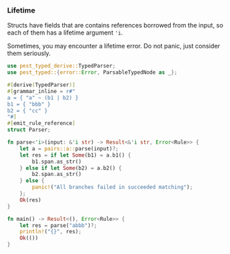 ### Lifetime

Structs have fields that are contains references borrowed from the input, so each of them has a lifetime argument `'i`.

Sometimes, you may encounter a lifetime error. Do not panic, just consider them seriously.

```rust
use pest_typed_derive::TypedParser;
use pest_typed::{error::Error, ParsableTypedNode as _};

#[derive(TypedParser)]
#[grammar_inline = r#"
a = { "a" ~ (b1 | b2) }
b1 = { "bbb" }
b2 = { "cc" }
"#]
#[emit_rule_reference]
struct Parser;

fn parse<'i>(input: &'i str) -> Result<&'i str, Error<Rule>> {
    let a = pairs::a::parse(input)?;
    let res = if let Some(b1) = a.b1() {
        b1.span.as_str()
    } else if let Some(b2) = a.b2() {
        b2.span.as_str()
    } else {
        panic!("All branches failed in succeeded matching");
    };
    Ok(res)
}

fn main() -> Result<(), Error<Rule>> {
    let res = parse("abbb")?;
    println!("{}", res);
    Ok(())
}
```
